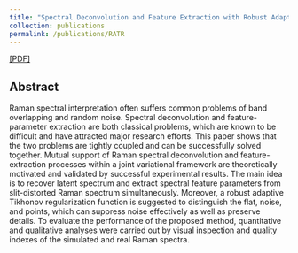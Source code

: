 ```yaml
---
title: "Spectral Deconvolution and Feature Extraction with Robust Adaptive Tikhonov Regularization"
collection: publications
permalink: /publications/RATR
---  
```

[[PDF]](https://owuchangyuo.github.io/files/RATR.pdf) 

## Abstract
Raman spectral interpretation often suffers common problems of band overlapping and random noise. Spectral deconvolution and feature-parameter extraction are both classical problems, which are known to be difficult and have attracted major research efforts. This paper shows that the two problems are tightly coupled and can be successfully solved together. Mutual support of Raman spectral deconvolution and feature-extraction processes within a joint variational framework are theoretically motivated and validated by successful experimental results. The main idea is to recover latent spectrum and extract spectral feature parameters from slit-distorted Raman spectrum simultaneously. Moreover, a robust adaptive Tikhonov regularization function is suggested to distinguish the flat, noise, and points, which can suppress noise effectively as well as preserve details. To evaluate the performance of the proposed method, quantitative and qualitative analyses were carried out by visual inspection and quality indexes of the simulated and real Raman spectra.
